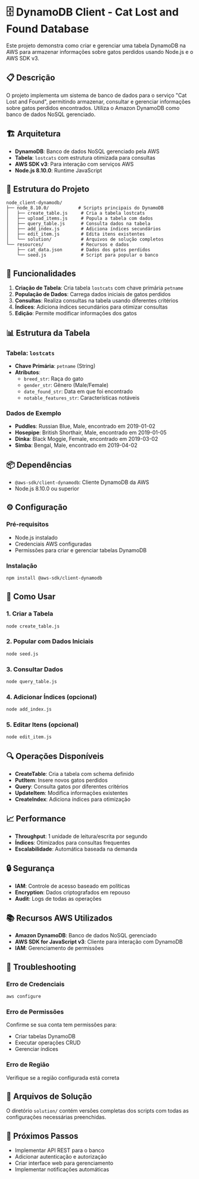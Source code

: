 # 🗄️ DynamoDB Client - Cat Lost and Found Database

Este projeto demonstra como criar e gerenciar uma tabela DynamoDB na AWS para armazenar informações sobre gatos perdidos usando Node.js e o AWS SDK v3.

## 📋 Descrição

O projeto implementa um sistema de banco de dados para o serviço "Cat Lost and Found", permitindo armazenar, consultar e gerenciar informações sobre gatos perdidos encontrados. Utiliza o Amazon DynamoDB como banco de dados NoSQL gerenciado.

## 🏗️ Arquitetura

- **DynamoDB**: Banco de dados NoSQL gerenciado pela AWS
- **Tabela**: `lostcats` com estrutura otimizada para consultas
- **AWS SDK v3**: Para interação com serviços AWS
- **Node.js 8.10.0**: Runtime JavaScript

## 📁 Estrutura do Projeto

```
node_client-dynamodb/
├── node_8.10.0/           # Scripts principais do DynamoDB
│   ├── create_table.js     # Cria a tabela lostcats
│   ├── upload_items.js     # Popula a tabela com dados
│   ├── query_table.js      # Consulta dados na tabela
│   ├── add_index.js        # Adiciona índices secundários
│   ├── edit_item.js        # Edita itens existentes
│   └── solution/           # Arquivos de solução completos
└── resources/              # Recursos e dados
    ├── cat_data.json       # Dados dos gatos perdidos
    └── seed.js             # Script para popular o banco
```

## 🚀 Funcionalidades

1. **Criação de Tabela**: Cria tabela `lostcats` com chave primária `petname`
2. **População de Dados**: Carrega dados iniciais de gatos perdidos
3. **Consultas**: Realiza consultas na tabela usando diferentes critérios
4. **Índices**: Adiciona índices secundários para otimizar consultas
5. **Edição**: Permite modificar informações dos gatos

## 📊 Estrutura da Tabela

### Tabela: `lostcats`
- **Chave Primária**: `petname` (String)
- **Atributos**:
  - `breed_str`: Raça do gato
  - `gender_str`: Gênero (Male/Female)
  - `date_found_str`: Data em que foi encontrado
  - `notable_features_str`: Características notáveis

### Dados de Exemplo
- **Puddles**: Russian Blue, Male, encontrado em 2019-01-02
- **Hosepipe**: British Shorthair, Male, encontrado em 2019-01-05
- **Dinka**: Black Moggie, Female, encontrado em 2019-03-02
- **Simba**: Bengal, Male, encontrado em 2019-04-02

## 📦 Dependências

- `@aws-sdk/client-dynamodb`: Cliente DynamoDB da AWS
- Node.js 8.10.0 ou superior

## ⚙️ Configuração

### Pré-requisitos

- Node.js instalado
- Credenciais AWS configuradas
- Permissões para criar e gerenciar tabelas DynamoDB

### Instalação

```bash
npm install @aws-sdk/client-dynamodb
```

## 🔧 Como Usar

### 1. Criar a Tabela

```bash
node create_table.js
```

### 2. Popular com Dados Iniciais

```bash
node seed.js
```

### 3. Consultar Dados

```bash
node query_table.js
```

### 4. Adicionar Índices (opcional)

```bash
node add_index.js
```

### 5. Editar Itens (opcional)

```bash
node edit_item.js
```

## 🔍 Operações Disponíveis

- **CreateTable**: Cria a tabela com schema definido
- **PutItem**: Insere novos gatos perdidos
- **Query**: Consulta gatos por diferentes critérios
- **UpdateItem**: Modifica informações existentes
- **CreateIndex**: Adiciona índices para otimização

## 📈 Performance

- **Throughput**: 1 unidade de leitura/escrita por segundo
- **Índices**: Otimizados para consultas frequentes
- **Escalabilidade**: Automática baseada na demanda

## 🔒 Segurança

- **IAM**: Controle de acesso baseado em políticas
- **Encryption**: Dados criptografados em repouso
- **Audit**: Logs de todas as operações

## 📚 Recursos AWS Utilizados

- **Amazon DynamoDB**: Banco de dados NoSQL gerenciado
- **AWS SDK for JavaScript v3**: Cliente para interação com DynamoDB
- **IAM**: Gerenciamento de permissões

## 🐛 Troubleshooting

### Erro de Credenciais
```bash
aws configure
```

### Erro de Permissões
Confirme se sua conta tem permissões para:
- Criar tabelas DynamoDB
- Executar operações CRUD
- Gerenciar índices

### Erro de Região
Verifique se a região configurada está correta

## 📝 Arquivos de Solução

O diretório `solution/` contém versões completas dos scripts com todas as configurações necessárias preenchidas.

## 🔗 Próximos Passos

- Implementar API REST para o banco
- Adicionar autenticação e autorização
- Criar interface web para gerenciamento
- Implementar notificações automáticas 
